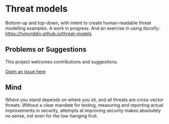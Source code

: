 # Threat models

Bottom-up and top-down, with intent to create human-readable threat modelling examples. A work in progress.
And an exercise in using docsify: https://tymyrddin.github.io/threat-models

## Problems or Suggestions

This project welcomes contributions and suggestions. 

[Open an issue here](https://github.com/tymyrddin/threat-models/issues)

## Mind
Where you stand depends on where you sit, and all threats are cross-vector threats. Without a clear mandate for testing, measuring and reporting actual improvements in security, attempts at improving security makes absolutely no sense, not even for the low-hanging fruit.  

